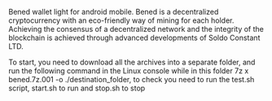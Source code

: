 Bened wallet light for android mobile.
Bened is a decentralized cryptocurrency with an eco-friendly way of mining for each holder. Achieving the consensus of a decentralized network and the integrity of the blockchain is achieved through advanced developments of Soldo Constant LTD.

To start, you need to download all the archives into a separate folder, and run the following command in the Linux console while in this folder
7z x bened.7z.001 -o ./destination_folder, to check you need to run the test.sh script, start.sh to run and stop.sh to stop

